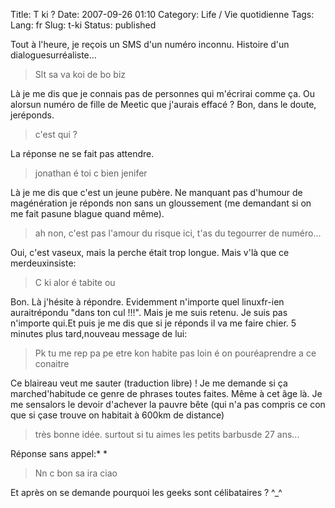 Title: T ki ?
Date: 2007-09-26 01:10
Category: Life / Vie quotidienne
Tags:
Lang: fr
Slug: t-ki
Status: published

Tout à l'heure, je reçois un SMS d'un numéro inconnu. Histoire d'un dialoguesurréaliste...

> <div class="\"hitcitation\"">
>
> Slt sa va koi de bo biz
>
> </div>

Là je me dis que je connais pas de personnes qui m'écrirai comme ça. Ou alorsun numéro de fille de Meetic que j'aurais effacé ? Bon, dans le doute, jeréponds.

> <div class="\"hitcitation\"">
>
> c'est qui ?
>
> </div>

La réponse ne se fait pas attendre.

> <div class="\"hitcitation\"">
>
> jonathan é toi c bien jenifer
>
> </div>

Là je me dis que c'est un jeune pubère. Ne manquant pas d'humour de magénération je réponds non sans un gloussement (me demandant si on me fait pasune blague quand même).

> <div class="\"hitcitation\"">
>
> ah non, c'est pas l'amour du risque ici, t'as du tegourrer de numéro...
>
> </div>

Oui, c'est vaseux, mais la perche était trop longue. Mais v'là que ce merdeuxinsiste:

> <div class="\"hitcitation\"">
>
> C ki alor é tabite ou
>
> </div>

Bon. Là j'hésite à répondre. Evidemment n'importe quel linuxfr-ien auraitrépondu "dans ton cul !!!". Mais je me suis retenu. Je suis pas n'importe qui.Et puis je me dis que si je réponds il va me faire chier. 5 minutes plus tard,nouveau message de lui:

> <div class="\"hitcitation\"">
>
> Pk tu me rep pa pe etre kon habite pas loin é on pouréaprendre a ce conaitre
>
> </div>

Ce blaireau veut me sauter (traduction libre) ! Je me demande si ça marched'habitude ce genre de phrases toutes faites. Même à cet âge là. Je me sensalors le devoir d'achever la pauvre bête (qui n'a pas compris ce con que si çase trouve on habitait à 600km de distance)

> <div class="\"hitcitation\"">
>
> très bonne idée. surtout si tu aimes les petits barbusde 27 ans...
>
> </div>

Réponse sans appel:*
*

> <div class="\"hitcitation\"">
>
> Nn c bon sa ira ciao
>
> </div>

Et après on se demande pourquoi les geeks sont célibataires ? \^\_\^
